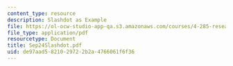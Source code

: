 ```yaml
---
content_type: resource
description: Slashdot as Example
file: https://ol-ocw-studio-app-qa.s3.amazonaws.com/courses/4-285-research-topics-in-architecture-citizen-centered-design-of-open-governance-systems-fall-2002/de97aad5821029722b2a4766061f6f36_Sep24Slashdot.pdf
file_type: application/pdf
resourcetype: Document
title: Sep24Slashdot.pdf
uid: de97aad5-8210-2972-2b2a-4766061f6f36
---
```


